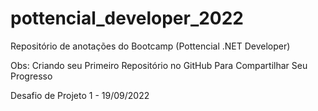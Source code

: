 # pottencial_developer_2022
Repositório de anotações do Bootcamp (Pottencial .NET Developer)

Obs: Criando seu Primeiro Repositório no GitHub Para Compartilhar Seu Progresso

Desafio de Projeto 1 - 19/09/2022